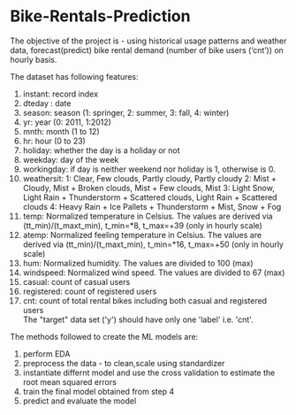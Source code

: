 # Bike-Rentals-Prediction
The objective of the project is - using historical usage patterns and weather data, forecast(predict) bike rental demand (number of bike users (‘cnt’)) on hourly basis.

The dataset has following features:
<ol>
  <li>instant: record index</li>
  <li>dteday : date </li>
  <li>season: season (1: springer, 2: summer, 3: fall, 4: winter)</li>
  <li>yr: year (0: 2011, 1:2012)</li>
  <li>mnth: month (1 to 12)</li>
  <li>hr: hour (0 to 23)</li>
  <li>holiday: whether the day is a holiday or not</li>
  <li>weekday: day of the week</li>
  <li>workingday: if day is neither weekend nor holiday is 1, otherwise is 0.</li>
  <li>weathersit:
    1: Clear, Few clouds, Partly cloudy, Partly cloudy
    2: Mist + Cloudy, Mist + Broken clouds, Mist + Few clouds, Mist
    3: Light Snow, Light Rain + Thunderstorm + Scattered clouds, Light Rain + Scattered clouds
    4: Heavy Rain + Ice Pallets + Thunderstorm + Mist, Snow + Fog
  <li>temp: Normalized temperature in Celsius. The values are derived via (tt_min)/(t_maxt_min), t_min=*8, t_max=+39 (only in hourly scale) </li>
  <li>atemp: Normalized feeling temperature in Celsius. The values are derived via (tt_min)/(t_maxt_min), t_min=*16, t_max=+50 (only in hourly scale)</li>
  <li>hum: Normalized humidity. The values are divided to 100 (max)</li>
  <li>windspeed: Normalized wind speed. The values are divided to 67 (max)</li>
  <li>casual: count of casual users</li>
  <li>registered: count of registered users</li>
  <li>cnt: count of total rental bikes including both casual and registered users</li>
  The "target" data set ('y') should have only one 'label' i.e. 'cnt'.
</ol>

The methods followed to create the ML models are:
<ol>
  <li>perform EDA</li>
  <li>preprocess the data - to clean,scale using standardizer</li>
  <li>instantiate differnt model and use the cross validation to estimate the root mean squared errors</li>
  <li>train the final model obtained from step 4</li>
  <li>predict and evaluate the model</li>
  
</ol>
